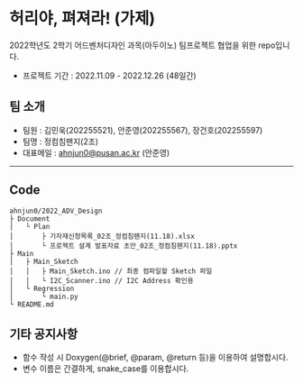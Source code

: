 # 허리야, 펴져라! (가제)

2022학년도 2학기 어드벤처디자인 과목(아두이노) 팀프로젝트 협업을 위한 repo입니다.

- 프로젝트 기간 : 2022.11.09 - 2022.12.26 (48일간)

## 팀 소개

- 팀원 : 김민욱(202255521), 안준영(202255567), 장건호(202255597)
- 팀명 : 정컴침팬지(2조)
- 대표메일 : ahnjun0@pusan.ac.kr (안준영)

---

## Code

    ahnjun0/2022_ADV_Design
    ├ Document
    │   └ Plan
    │       ├ 기자재신청목록_02조_정컴침팬지(11.18).xlsx
    │       └ 프로젝트 설계 발표자료 초안_02조_정컴침팬지(11.18).pptx
    ├ Main
    │   ├ Main_Sketch
    │   │   ├ Main_Sketch.ino // 최종 컴파일할 Sketch 파일
    │   │   └ I2C_Scanner.ino // I2C Address 확인용
    │   └ Regression
    │       └ main.py
    └ README.md

## 기타 공지사항

- 함수 작성 시 Doxygen(@brief, @param, @return 등)을 이용하여 설명합시다.
- 변수 이름은 간결하게, snake_case를 이용합시다.
